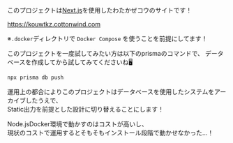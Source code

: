 このプロジェクトは[Next.js](https://nextjs.org/)を使用したわたかぜコウのサイトです！

https://kouwtkz.cottonwind.com

※`.docker`ディレクトリで `Docker Compose` を使うことを前提にしてます！


このプロジェクトを一度試してみたい方は以下のprismaのコマンドで、
データベースを作成してから試してみてくださいね🖥
```bash
npx prisma db push
```

運用上の都合によりこのプロジェクトはデータベースを使用したシステムをアーカイブしたうえで、  
Static出力を前提とした設計に切り替えることにします！

Node.jsDocker環境で動かすのはコストが高いし、  
現状のコストで運用するとそもそもインストール段階で動かせなかった…！
